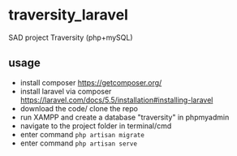# traversity_laravel
SAD project Traversity (php+mySQL)

## usage
- install composer https://getcomposer.org/
- install laravel via composer https://laravel.com/docs/5.5/installation#installing-laravel
- download the code/ clone the repo
- run XAMPP and create a database "traversity" in phpmyadmin
- navigate to the project folder in terminal/cmd
- enter command `php artisan migrate`
- enter command `php artisan serve`


